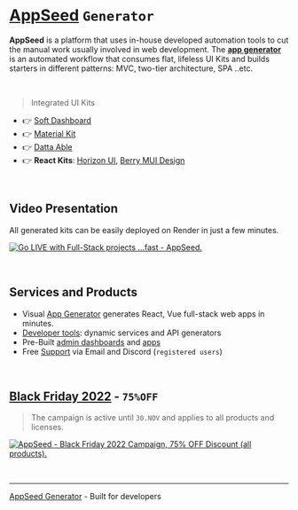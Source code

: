 # [AppSeed](https://appseed.us/) `Generator`

**AppSeed** is a platform that uses in-house developed automation tools to cut the manual work usually involved in web development. The **[app generator](https://appseed.us/generator/)** is an automated workflow that consumes flat, lifeless UI Kits and builds starters in different patterns: MVC, two-tier architecture, SPA ..etc. 

<br />

> Integrated UI Kits

- 👉 [Soft Dashboard](https://appseed.us/generator/soft-ui-dashboard/)
- 👉 [Material Kit](https://appseed.us/generator/material-kit/)
- 👉 [Datta Able](https://appseed.us/generator/datta-able/)
- 👉 **React Kits**: [Horizon UI](https://appseed.us/generator/react/horizon-ui/), [Berry MUI Design](https://appseed.us/generator/react/berry-dashboard/)

<br />

## Video Presentation

All generated kits can be easily deployed on Render in just a few minutes. 

[![Go LIVE with Full-Stack projects ...fast - AppSeed.](https://user-images.githubusercontent.com/51070104/201459136-422e163c-e1a7-4eb1-a9a0-b1a7d7cc201e.jpg)](https://www.youtube.com/watch?v=1D0bmG19OE0)

<br />

## Services and Products

- Visual [App Generator](https://appseed.us/generator/) generates React, Vue full-stack web apps in minutes.
- [Developer tools](https://appseed.us/developer-tools/): dynamic services and API generators
- Pre-Built [admin dashboards](https://appseed.us/admin-dashboards/open-source/) and [apps](https://appseed.us/apps/)
- Free [Support](https://appseed.us) via Email and Discord (`registered users`)

<br />

## [Black Friday 2022](https://appseed.us) - `75%OFF`

> The campaign is active until `30.NOV` and applies to all products and licenses.

[![AppSeed - Black Friday 2022 Campaign, 75% OFF Discount (all products).](https://user-images.githubusercontent.com/51070104/201829599-9fe6bdd7-3f19-46f3-9115-962eeb13bf29.jpg)](https://appseed.us)

<br />

---
[AppSeed Generator](https://appseed.us/generator/) - Built for developers 
